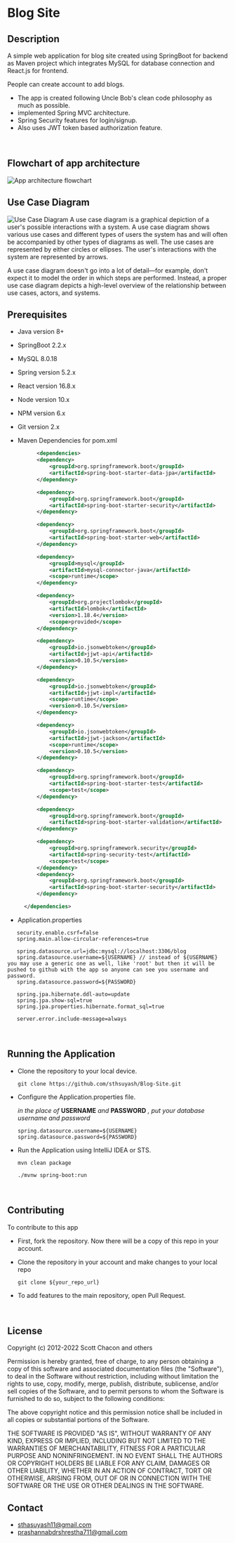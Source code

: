 # Blog Site

## Description

A simple web application for blog site created using SpringBoot for backend as Maven project which integrates MySQL for database connection and React.js for frontend.

People can create account to add blogs.

- The app is created following Uncle Bob's clean code philosophy as much as possible.
- implemented Spring MVC architecture.
- Spring Security features for login/signup.
- Also uses JWT token based authorization feature.
<br/>

## Flowchart of app architecture

![App architecture flowchart](src/main/resources/images/App_flowchart.jpg)
<br/>

## Use Case Diagram

![Use Case Diagram](src/main/resources/images/Use_case_diagram_for_blogsite.jpg)
A use case diagram is a graphical depiction of a user's possible interactions with a system. A use case diagram shows various use cases and different types of users the system has and will often be accompanied by other types of diagrams as well. The use cases are represented by either circles or ellipses. The user's interactions with the system are represented by arrows.

A use case diagram doesn't go into a lot of detail—for example, don't expect it to model the order in which steps are performed. Instead, a proper use case diagram depicts a high-level overview of the relationship between use cases, actors, and systems.
<br/>

## Prerequisites

- Java version 8+
- SpringBoot 2.2.x
- MySQL 8.0.18
- Spring version 5.2.x
- React version 16.8.x
- Node version 10.x
- NPM version 6.x
- Git version 2.x
- Maven Dependencies for pom.xml

  ```xml
        <dependencies>
        <dependency>
            <groupId>org.springframework.boot</groupId>
            <artifactId>spring-boot-starter-data-jpa</artifactId>
        </dependency>

        <dependency>
            <groupId>org.springframework.boot</groupId>
            <artifactId>spring-boot-starter-security</artifactId>
        </dependency>

        <dependency>
            <groupId>org.springframework.boot</groupId>
            <artifactId>spring-boot-starter-web</artifactId>
        </dependency>

        <dependency>
            <groupId>mysql</groupId>
            <artifactId>mysql-connector-java</artifactId>
            <scope>runtime</scope>
        </dependency>

        <dependency>
            <groupId>org.projectlombok</groupId>
            <artifactId>lombok</artifactId>
            <version>1.18.4</version>
            <scope>provided</scope>
        </dependency>

        <dependency>
            <groupId>io.jsonwebtoken</groupId>
            <artifactId>jjwt-api</artifactId>
            <version>0.10.5</version>
        </dependency>

        <dependency>
            <groupId>io.jsonwebtoken</groupId>
            <artifactId>jjwt-impl</artifactId>
            <scope>runtime</scope>
            <version>0.10.5</version>
        </dependency>

        <dependency>
            <groupId>io.jsonwebtoken</groupId>
            <artifactId>jjwt-jackson</artifactId>
            <scope>runtime</scope>
            <version>0.10.5</version>
        </dependency>

        <dependency>
            <groupId>org.springframework.boot</groupId>
            <artifactId>spring-boot-starter-test</artifactId>
            <scope>test</scope>
        </dependency>

        <dependency>
            <groupId>org.springframework.boot</groupId>
            <artifactId>spring-boot-starter-validation</artifactId>
        </dependency>

        <dependency>
            <groupId>org.springframework.security</groupId>
            <artifactId>spring-security-test</artifactId>
            <scope>test</scope>
        </dependency>
        <dependency>
            <groupId>org.springframework.boot</groupId>
            <artifactId>spring-boot-starter-security</artifactId>
        </dependency>

    </dependencies>
  ```

- Application.properties

 ```application.properties
    security.enable.csrf=false
    spring.main.allow-circular-references=true
    
    spring.datasource.url=jdbc:mysql://localhost:3306/blog  
    spring.datasource.username=${USERNAME} // instead of ${USERNAME} you may use a generic one as well, like 'root' but then it will be pushed to github with the app so anyone can see you username and password.
    spring.datasource.password=${PASSWORD}
    
    spring.jpa.hibernate.ddl-auto=update
    spring.jpa.show-sql=true
    spring.jpa.properties.hibernate.format_sql=true
    
    server.error.include-message=always
 ```
<br/>

## Running the Application

- Clone the repository to your local device.

  ```git
  git clone https://github.com/sthsuyash/Blog-Site.git
  ```

- Configure the Application.properties file.

  *in the place of* **USERNAME** *and* **PASSWORD** *, put your database username and password*

  ```properties
  spring.datasource.username=${USERNAME} 
  spring.datasource.password=${PASSWORD}
  ```

- Run the Application using IntelliJ IDEA or STS.

  ```mvn
  mvn clean package  
  ```

  ```mvn
  ./mvnw spring-boot:run
  ```
<br/>
  
## Contributing

To contribute to this app

- First, fork the repository. Now there will be a copy of this repo in your account.
- Clone the repository in your account and make changes to your local repo

  ```git
  git clone ${your_repo_url}
  ```
  
- To add features to the main repository, open Pull Request.
<br/>

## License

Copyright (c) 2012-2022 Scott Chacon and others

Permission is hereby granted, free of charge, to any person obtaining
a copy of this software and associated documentation files (the
"Software"), to deal in the Software without restriction, including
without limitation the rights to use, copy, modify, merge, publish,
distribute, sublicense, and/or sell copies of the Software, and to
permit persons to whom the Software is furnished to do so, subject to
the following conditions:

The above copyright notice and this permission notice shall be
included in all copies or substantial portions of the Software.

THE SOFTWARE IS PROVIDED "AS IS", WITHOUT WARRANTY OF ANY KIND,
EXPRESS OR IMPLIED, INCLUDING BUT NOT LIMITED TO THE WARRANTIES OF
MERCHANTABILITY, FITNESS FOR A PARTICULAR PURPOSE AND
NONINFRINGEMENT. IN NO EVENT SHALL THE AUTHORS OR COPYRIGHT HOLDERS BE
LIABLE FOR ANY CLAIM, DAMAGES OR OTHER LIABILITY, WHETHER IN AN ACTION
OF CONTRACT, TORT OR OTHERWISE, ARISING FROM, OUT OF OR IN CONNECTION
WITH THE SOFTWARE OR THE USE OR OTHER DEALINGS IN THE SOFTWARE.
<br/>

[Comment]: <> (## Citation)

## Contact

- sthasuyash11@gmail.com
- prashannabdrshrestha711@gmail.com
